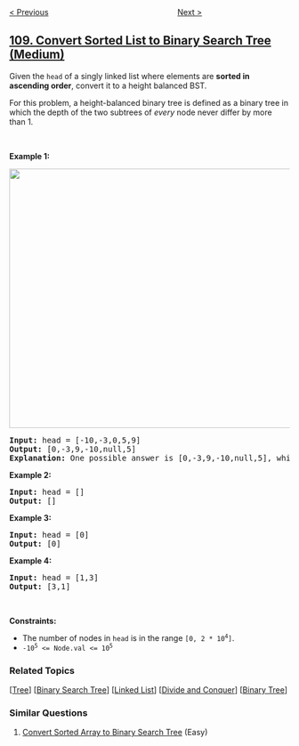 <!--|This file generated by command(leetcode description); DO NOT EDIT.    |-->
<!--+----------------------------------------------------------------------+-->
<!--|@author    openset <openset.wang@gmail.com>                           |-->
<!--|@link      https://github.com/openset                                 |-->
<!--|@home      https://github.com/openset/leetcode                        |-->
<!--+----------------------------------------------------------------------+-->

[< Previous](../convert-sorted-array-to-binary-search-tree "Convert Sorted Array to Binary Search Tree")
　　　　　　　　　　　　　　　　
[Next >](../balanced-binary-tree "Balanced Binary Tree")

## [109. Convert Sorted List to Binary Search Tree (Medium)](https://leetcode.com/problems/convert-sorted-list-to-binary-search-tree "有序链表转换二叉搜索树")

<p>Given the <code>head</code> of a singly linked list where elements are <strong>sorted in ascending order</strong>, convert it to a height balanced BST.</p>

<p>For this problem, a height-balanced binary tree is defined as a binary tree in which the depth of the two subtrees of <em>every</em> node never differ by more than 1.</p>

<p>&nbsp;</p>
<p><strong>Example 1:</strong></p>
<img alt="" src="https://assets.leetcode.com/uploads/2020/08/17/linked.jpg" style="width: 600px; height: 466px;" />
<pre>
<strong>Input:</strong> head = [-10,-3,0,5,9]
<strong>Output:</strong> [0,-3,9,-10,null,5]
<strong>Explanation:</strong> One possible answer is [0,-3,9,-10,null,5], which represents the shown height balanced BST.
</pre>

<p><strong>Example 2:</strong></p>

<pre>
<strong>Input:</strong> head = []
<strong>Output:</strong> []
</pre>

<p><strong>Example 3:</strong></p>

<pre>
<strong>Input:</strong> head = [0]
<strong>Output:</strong> [0]
</pre>

<p><strong>Example 4:</strong></p>

<pre>
<strong>Input:</strong> head = [1,3]
<strong>Output:</strong> [3,1]
</pre>

<p>&nbsp;</p>
<p><strong>Constraints:</strong></p>

<ul>
	<li>The number of nodes in <code>head</code> is in the range <code>[0, 2 * 10<sup>4</sup>]</code>.</li>
	<li><code>-10<sup>5</sup> &lt;= Node.val &lt;= 10<sup>5</sup></code></li>
</ul>

### Related Topics
  [[Tree](../../tag/tree/README.md)]
  [[Binary Search Tree](../../tag/binary-search-tree/README.md)]
  [[Linked List](../../tag/linked-list/README.md)]
  [[Divide and Conquer](../../tag/divide-and-conquer/README.md)]
  [[Binary Tree](../../tag/binary-tree/README.md)]

### Similar Questions
  1. [Convert Sorted Array to Binary Search Tree](../convert-sorted-array-to-binary-search-tree) (Easy)
